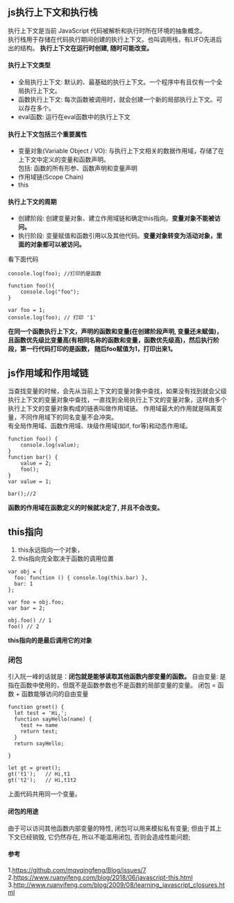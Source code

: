 ## js执行上下文和执行栈
  执行上下文是当前 JavaScript 代码被解析和执行时所在环境的抽象概念。  
  执行栈用于存储在代码执行期间创建的执行上下文。也叫调用栈，有LIFO先进后出的结构。
  <b>执行上下文在运行时创建, 随时可能改变。</b>
#### 执行上下文类型
* 全局执行上下文: 默认的、最基础的执行上下文。一个程序中有且仅有一个全局执行上下文。
* 函数执行上下文: 每次函数被调用时，就会创建一个新的局部执行上下文。可以存在多个。
* eval函数: 运行在eval函数中的执行上下文

#### 执行上下文包括三个重要属性
* 变量对象(Variable Object / VO): 与执行上下文相关的数据作用域，存储了在上下文中定义的变量和函数声明。  
      包括: 函数的所有形参、函数声明和变量声明
* 作用域链(Scope Chain)
* this

#### 执行上下文的周期
* 创建阶段: 创建变量对象、建立作用域链和确定this指向。<b>变量对象不能被访问。</b>
* 执行阶段: 变量赋值和函数引用以及其他代码。<b>变量对象转变为活动对象，里面的对象都可以被访问。</b>

看下面代码
```
console.log(foo); //打印的是函数  

function foo(){
    console.log("foo");
}

var foo = 1;
console.log(foo); // 打印 '1'
```
<b>在同一个函数执行上下文，声明的函数和变量(在创建阶段声明, 变量还未赋值)，且函数优先级比变量高(有相同名称的函数和变量，函数优先级高)，然后执行阶段，第一行代码打印的是函数，
随后foo赋值为1，打印出来1。</b>

## js作用域和作用域链
当查找变量的时候，会先从当前上下文的变量对象中查找，如果没有找到就会父级执行上下文的变量对象中查找，一直找到全局执行上下文的变量对象，这样由多个执行上下文的变量对象构成的链表叫做作用域链。
作用域最大的作用就是隔离变量，不同作用域下的同名变量不会冲突。  
有全局作用域、函数作用域、块级作用域(如if, for等)和动态作用域。

```
function foo() {
    console.log(value);
}
function bar() {
    value = 2;
    foo();
}
var value = 1;

bar();//2

```
<b>函数的作用域在函数定义的时候就决定了, 并且不会改变。</b>  

## this指向
1. this永远指向一个对象，
2. this指向完全取决于函数的调用位置

```
var obj = {
  foo: function () { console.log(this.bar) },
  bar: 1
};

var foo = obj.foo;
var bar = 2;

obj.foo() // 1
foo() // 2
```
<b>this指向的是最后调用它的对象</b>


### 闭包
引入阮一峰的话就是：<b>闭包就是能够读取其他函数内部变量的函数。</b>
自由变量: 是指在函数中使用的，但既不是函数参数也不是函数的局部变量的变量。
闭包 = 函数 + 函数能够访问的自由变量

```
function greet() {
  let test = 'Hi,';
  function sayHello(name) {
    test += name
    return test;
  }
  return sayHello;

}

let gt = greet();
gt('t1');   // Hi,t1
gt('t2');   // Hi,t1t2
```
上面代码共用同一个变量。

#### 闭包的用途
  由于可以访问其他函数内部变量的特性, 闭包可以用来模拟私有变量;
  但由于其上下文已经销毁, 它仍然存在, 所以不能滥用闭包, 否则会造成性能问题;  






#### 参考
1.https://github.com/mqyqingfeng/Blog/issues/7
2.https://www.ruanyifeng.com/blog/2018/06/javascript-this.html
3.http://www.ruanyifeng.com/blog/2009/08/learning_javascript_closures.html
